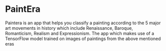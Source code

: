 # PaintEra

Paintera is an app that helps you classify a painting according to the 5 major art movements in history which include Renaissance, Baroque, Romanticism, Realism and Expressionism. The app which makes use of a TensorFlow model trained on images of paintings from the above mentioned eras

